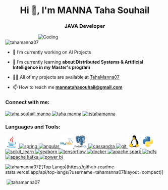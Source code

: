 <!--[![MasterHead](https://github.com/TahaManna07/TahaManna07/assets/43857744/2ddd4a50-0a78-44e9-bad5-837afcd1cf4e)](https://tmanna9.wixsite.com/tahamanna)-->

<h1 align="center">Hi 👋, I'm MANNA Taha Souhail</h1>
<h3 align="center">JAVA Developer</h3>

<img align="right" alt="Coding" width="400" src="https://media.giphy.com/media/v1.Y2lkPTc5MGI3NjExOTBudGhnMDM4cml1YmFwZTBnZWp3N2JmcDk4b2p6NXJ2ZmthcTNudCZlcD12MV9naWZzX3NlYXJjaCZjdD1n/bGgsc5mWoryfgKBx1u/giphy.gif">
<p align="left"> <img src="https://komarev.com/ghpvc/?username=tahamanna07&label=Profile%20views&color=0e75b6&style=flat" alt="tahamanna07" /> </p>

- 🔭 I’m currently working on AI Projects

- 🌱 I’m currently learning **about Distributed Systems & Artificial Intelligence in my Master's program**

- 👨‍💻 All of my projects are available at [TahaManna07](https://github.com/TahaManna07?tab=repositories)

<!--- 📝 I regularly write articles on [https://www.researchgate.net/profile/Taha-Manna](https://www.researchgate.net/profile/Taha-Manna)-->

- 📫 How to reach me **mannatahasouhail@gmail.com**

<h3 align="left">Connect with me:</h3>
<p align="left">
<a href="https://linkedin.com/in/taha souhail manna" target="blank"><img align="center" src="https://raw.githubusercontent.com/rahuldkjain/github-profile-readme-generator/master/src/images/icons/Social/linked-in-alt.svg" alt="taha souhail manna" height="30" width="40" /></a>
<a href="https://fb.com/taha manna" target="blank"><img align="center" src="https://raw.githubusercontent.com/rahuldkjain/github-profile-readme-generator/master/src/images/icons/Social/facebook.svg" alt="taha manna" height="30" width="40" /></a>
<a href="https://instagram.com/itstahamanna" target="blank"><img align="center" src="https://raw.githubusercontent.com/rahuldkjain/github-profile-readme-generator/master/src/images/icons/Social/instagram.svg" alt="itstahamanna" height="30" width="40" /></a>
</p>

<h3 align="left">Languages and Tools:</h3>
<p align="left">
<a href="https://www.java.com" target="_blank" rel="noreferrer"> <img src="https://raw.githubusercontent.com/devicons/devicon/master/icons/java/java-original.svg" alt="java" width="40" height="40"/> </a>
<a href="https://spring.io/" target="_blank" rel="noreferrer"> <img src="https://www.vectorlogo.zone/logos/springio/springio-icon.svg" alt="spring" width="40" height="40"/> </a>
<a href="https://angular.io" target="_blank" rel="noreferrer"> <img src="https://angular.io/assets/images/logos/angular/angular.svg" alt="angular" width="40" height="40"/> </a>
<a href="https://www.mysql.com/" target="_blank" rel="noreferrer"> <img src="https://raw.githubusercontent.com/devicons/devicon/master/icons/mysql/mysql-original-wordmark.svg" alt="mysql" width="40" height="40"/> </a>
<a href="https://www.postgresql.org/" target="_blank" rel="noreferrer"> <img src="https://raw.githubusercontent.com/devicons/devicon/master/icons/postgresql/postgresql-original-wordmark.svg" alt="postgresql" width="40" height="40"/> </a>
<a href="https://cassandra.apache.org/" target="_blank" rel="noreferrer"> <img src="https://www.vectorlogo.zone/logos/apache_cassandra/apache_cassandra-icon.svg" alt="cassandra" width="40" height="40"/> </a>
<a href="https://git-scm.com/" target="_blank" rel="noreferrer"> <img src="https://www.vectorlogo.zone/logos/git-scm/git-scm-icon.svg" alt="git" width="40" height="40"/> </a>
<a href="https://www.linux.org/" target="_blank" rel="noreferrer"> <img src="https://raw.githubusercontent.com/devicons/devicon/master/icons/linux/linux-original.svg" alt="linux" width="40" height="40"/> </a>
<a href="https://www.python.org" target="_blank" rel="noreferrer"> <img src="https://raw.githubusercontent.com/devicons/devicon/master/icons/python/python-original.svg" alt="python" width="40" height="40"/> </a>
<a href="https://scikit-learn.org/" target="_blank" rel="noreferrer"> <img src="https://upload.wikimedia.org/wikipedia/commons/0/05/Scikit_learn_logo_small.svg" alt="scikit_learn" width="40" height="40"/> </a>
<a href="https://seaborn.pydata.org/" target="_blank" rel="noreferrer"> <img src="https://seaborn.pydata.org/_images/logo-mark-lightbg.svg" alt="seaborn" width="40" height="40"/> </a>
<a href="https://www.tensorflow.org" target="_blank" rel="noreferrer"> <img src="https://www.vectorlogo.zone/logos/tensorflow/tensorflow-icon.svg" alt="tensorflow" width="40" height="40"/> </a>
<a href="https://www.docker.com/" target="_blank" rel="noreferrer"> <img src="https://www.vectorlogo.zone/logos/docker/docker-icon.svg" alt="docker" width="40" height="40"/> </a>
<a href="https://spark.apache.org/" target="_blank" rel="noreferrer"> <img src="https://www.vectorlogo.zone/logos/apache_spark/apache_spark-icon.svg" alt="apache spark" width="40" height="40"/> </a>
<a href="https://hadoop.apache.org/docs/current/hadoop-project-dist/hadoop-hdfs/HdfsUserGuide.html" target="_blank" rel="noreferrer"> <img src="https://www.vectorlogo.zone/logos/apache_hadoop/apache_hadoop-icon.svg" alt="hdfs" width="40" height="40"/> </a>
<a href="https://kafka.apache.org/" target="_blank" rel="noreferrer"> <img src="https://www.vectorlogo.zone/logos/apache_kafka/apache_kafka-icon.svg" alt="apache kafka" width="40" height="40"/> </a>
<a href="https://powerbi.microsoft.com/" target="_blank" rel="noreferrer"> <img src="https://www.vectorlogo.zone/logos/microsoft_powerbi/microsoft_powerbi-icon.svg" alt="power bi" width="40" height="40"/> </a>
</p>


<p><img align="left" src="https://github-readme-stats.vercel.app/api/top-langs?username=tahamanna07&show_icons=true&locale=en&layout=compact" alt="tahamanna07" /></p>
[![Top Langs](https://github-readme-stats.vercel.app/api/top-langs/?username=tahamanna07&layout=compact)]

<p>&nbsp;<img align="center" src="https://github-readme-stats.vercel.app/api?username=tahamanna07&show_icons=true&locale=en" alt="tahamanna07" /></p>


